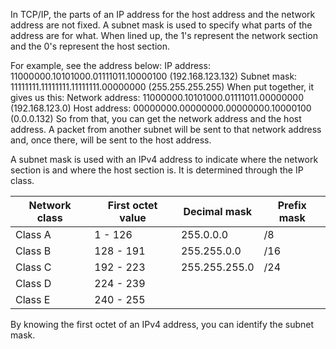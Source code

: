 In TCP/IP, the parts of an IP address for the host address and the network address are not fixed. A subnet mask is used to specify what parts of the address are for what. When lined up, the 1's represent the network section and the 0's represent the host section.

For example, see the address below:
IP address:     11000000.10101000.01111011.10000100 (192.168.123.132)
Subnet mask: 11111111.11111111.11111111.00000000 (255.255.255.255)
When put together, it gives us this:
Network address: 11000000.10101000.01111011.00000000 (192.168.123.0)
Host address:        00000000.00000000.00000000.10000100 (0.0.0.132)
So from that, you can get the network address and the host address. A packet from another subnet will be sent to that network address and, once there, will be sent to the host address.

A subnet mask is used with an IPv4 address to indicate where the network section is and where the host section is. It is determined through the IP class.

| Network class | First octet value | Decimal mask  | Prefix mask |
| ------------- | ----------------- | ------------- | ----------- |
| Class A       | 1 - 126           | 255.0.0.0     | /8          |
| Class B       | 128 - 191         | 255.255.0.0   | /16         |
| Class C       | 192 - 223         | 255.255.255.0 | /24         |
| Class D       | 224 - 239          |               |             |
| Class E       | 240 - 255                  |               |             |

By knowing the first octet of an IPv4 address, you can identify the subnet mask.